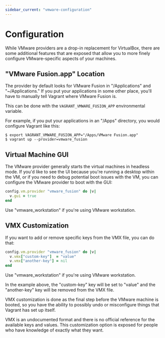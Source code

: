 ```yaml
---
sidebar_current: "vmware-configuration"
---
```


# Configuration

While VMware providers are a drop-in replacement for VirtualBox, there are
some additional features that are exposed that allow you to more finely
configure VMware-specific aspects of your machines.

## "VMware Fusion.app" Location

The provider by default looks for VMware Fusion in "/Applications" and
"~/Applications." If you put your applications in some other place, you'll
have to manually tell Vagrant where VMware Fusion is.

This can be done with the `VAGRANT_VMWARE_FUSION_APP` environmental variable.

For example, if you put your applications in an "/Apps" directory, you
would configure Vagrant like this:

```
$ export VAGRANT_VMWARE_FUSION_APP="/Apps/VMware Fusion.app"
$ vagrant up --provider=vmware_fusion
```

## Virtual Machine GUI

The VMware provider generally starts the virtual machines
in headless mode. If you'd like to see the UI because you're running
a desktop within the VM, or if you need to debug potential boot issues
with the VM, you can configure the VMware provider to boot with the
GUI:

```ruby
config.vm.provider "vmware_fusion" do |v|
  v.gui = true
end
```

Use "vmware_workstation" if you're using VMware workstation.

## VMX Customization

If you want to add or remove specific keys from the VMX file, you can do
that:

```ruby
config.vm.provider "vmware_fusion" do |v|
  v.vmx["custom-key"]  = "value"
  v.vmx["another-key"] = nil
end
```

Use "vmware_workstation" if you're using VMware workstation.

In the example above, the "custom-key" key will be set to "value" and the
"another-key" key will be removed from the VMX file.

VMX customization is done as the final step before the VMware machine is
booted, so you have the ability to possibly undo or misconfigure things
that Vagrant has set up itself.

VMX is an undocumented format and there is no official reference for
the available keys and values. This customization option is exposed for
people who have knowledge of exactly what they want.
